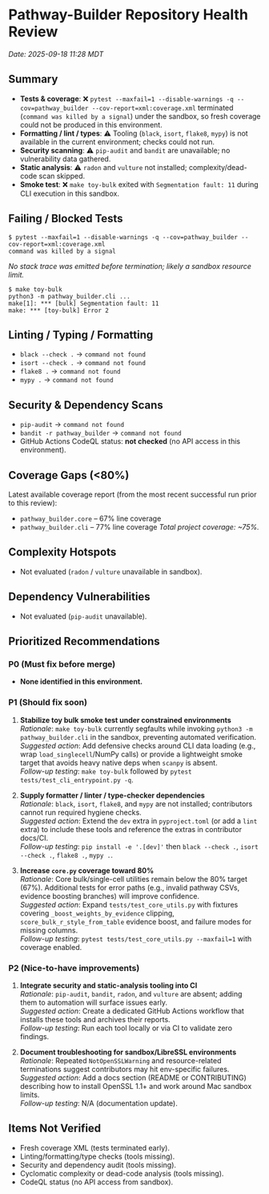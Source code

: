# Pathway-Builder Repository Health Review

_Date: 2025-09-18 11:28 MDT_

## Summary
- **Tests & coverage**: ❌ `pytest --maxfail=1 --disable-warnings -q --cov=pathway_builder --cov-report=xml:coverage.xml` terminated (`command was killed by a signal`) under the sandbox, so fresh coverage could not be produced in this environment.
- **Formatting / lint / types**: ⚠️ Tooling (`black`, `isort`, `flake8`, `mypy`) is not available in the current environment; checks could not run.
- **Security scanning**: ⚠️ `pip-audit` and `bandit` are unavailable; no vulnerability data gathered.
- **Static analysis**: ⚠️ `radon` and `vulture` not installed; complexity/dead-code scan skipped.
- **Smoke test**: ❌ `make toy-bulk` exited with `Segmentation fault: 11` during CLI execution in this sandbox.

## Failing / Blocked Tests
```
$ pytest --maxfail=1 --disable-warnings -q --cov=pathway_builder --cov-report=xml:coverage.xml
command was killed by a signal
```
_No stack trace was emitted before termination; likely a sandbox resource limit._

```
$ make toy-bulk
python3 -m pathway_builder.cli ...
make[1]: *** [bulk] Segmentation fault: 11
make: *** [toy-bulk] Error 2
```

## Linting / Typing / Formatting
- `black --check .` → `command not found`
- `isort --check .` → `command not found`
- `flake8 .` → `command not found`
- `mypy .` → `command not found`

## Security & Dependency Scans
- `pip-audit` → `command not found`
- `bandit -r pathway_builder` → `command not found`
- GitHub Actions CodeQL status: **not checked** (no API access in this environment).

## Coverage Gaps (<80%)
Latest available coverage report (from the most recent successful run prior to this review):
- `pathway_builder.core` – 67% line coverage
- `pathway_builder.cli` – 77% line coverage
_Total project coverage: ~75%._

## Complexity Hotspots
- Not evaluated (`radon` / `vulture` unavailable in sandbox).

## Dependency Vulnerabilities
- Not evaluated (`pip-audit` unavailable).

## Prioritized Recommendations

### P0 (Must fix before merge)
- **None identified in this environment.**

### P1 (Should fix soon)
1. **Stabilize toy bulk smoke test under constrained environments**  \
   *Rationale*: `make toy-bulk` currently segfaults while invoking `python3 -m pathway_builder.cli` in the sandbox, preventing automated verification.  \
   *Suggested action*: Add defensive checks around CLI data loading (e.g., wrap `load_singlecell`/NumPy calls) or provide a lightweight smoke target that avoids heavy native deps when `scanpy` is absent.  \
   *Follow-up testing*: `make toy-bulk` followed by `pytest tests/test_cli_entrypoint.py -q`.

2. **Supply formatter / linter / type-checker dependencies**  \
   *Rationale*: `black`, `isort`, `flake8`, and `mypy` are not installed; contributors cannot run required hygiene checks.  \
   *Suggested action*: Extend the `dev` extra in `pyproject.toml` (or add a `lint` extra) to include these tools and reference the extras in contributor docs/CI.  \
   *Follow-up testing*: `pip install -e '.[dev]'` then `black --check .`, `isort --check .`, `flake8 .`, `mypy .`.

3. **Increase `core.py` coverage toward 80%**  \
   *Rationale*: Core bulk/single-cell utilities remain below the 80% target (67%). Additional tests for error paths (e.g., invalid pathway CSVs, evidence boosting branches) will improve confidence.  \
   *Suggested action*: Expand `tests/test_core_utils.py` with fixtures covering `_boost_weights_by_evidence` clipping, `score_bulk_r_style_from_table` evidence boost, and failure modes for missing columns.  \
   *Follow-up testing*: `pytest tests/test_core_utils.py --maxfail=1` with coverage enabled.

### P2 (Nice-to-have improvements)
1. **Integrate security and static-analysis tooling into CI**  \
   *Rationale*: `pip-audit`, `bandit`, `radon`, and `vulture` are absent; adding them to automation will surface issues early.  \
   *Suggested action*: Create a dedicated GitHub Actions workflow that installs these tools and archives their reports.  \
   *Follow-up testing*: Run each tool locally or via CI to validate zero findings.

2. **Document troubleshooting for sandbox/LibreSSL environments**  \
   *Rationale*: Repeated `NotOpenSSLWarning` and resource-related terminations suggest contributors may hit env-specific failures.  \
   *Suggested action*: Add a docs section (README or CONTRIBUTING) describing how to install OpenSSL 1.1+ and work around Mac sandbox limits.  \
   *Follow-up testing*: N/A (documentation update).

## Items Not Verified
- Fresh coverage XML (tests terminated early).
- Linting/formatting/type checks (tools missing).
- Security and dependency audit (tools missing).
- Cyclomatic complexity or dead-code analysis (tools missing).
- CodeQL status (no API access from sandbox).
